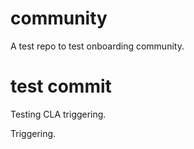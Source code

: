 # community
A test repo to test onboarding community.

# test commit
Testing CLA triggering.

Triggering.
